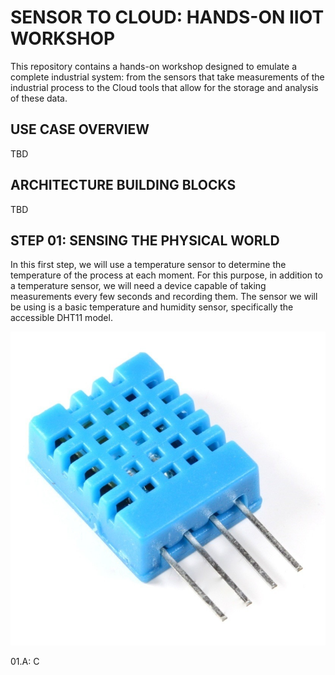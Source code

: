 # SENSOR TO CLOUD: HANDS-ON IIOT WORKSHOP

This repository contains a hands-on workshop designed to emulate a complete industrial system: from the sensors that take measurements of the industrial process to the Cloud tools that allow for the storage and analysis of these data.

## USE CASE OVERVIEW
TBD

## ARCHITECTURE BUILDING BLOCKS
TBD

## STEP 01: SENSING THE PHYSICAL WORLD
In this first step, we will use a temperature sensor to determine the temperature of the process at each moment. For this purpose, in addition to a temperature sensor, we will need a device capable of taking measurements every few seconds and recording them. The sensor we will be using is a basic temperature and humidity sensor, specifically the accessible DHT11 model.

![imagen dht11](https://github.com/JBsCorner/iiot-workshop/blob/main/images/dht11.PNG?raw=true)

01.A: C

